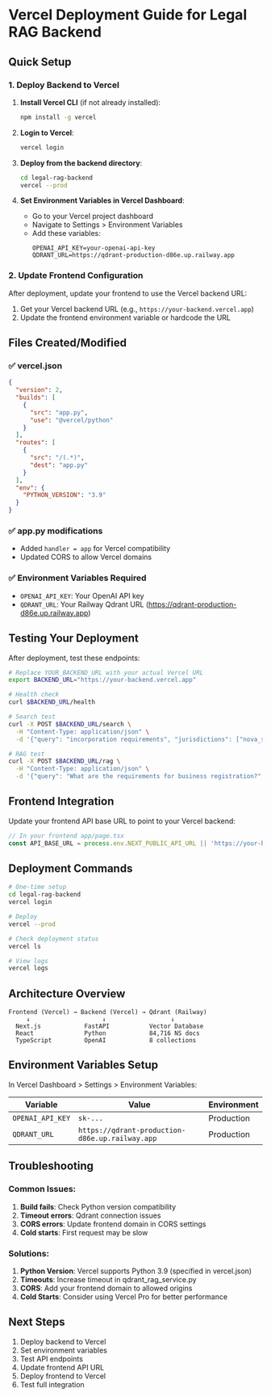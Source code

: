 # Vercel Deployment Guide for Legal RAG Backend

## Quick Setup

### 1. Deploy Backend to Vercel

1. **Install Vercel CLI** (if not already installed):
   ```bash
   npm install -g vercel
   ```

2. **Login to Vercel**:
   ```bash
   vercel login
   ```

3. **Deploy from the backend directory**:
   ```bash
   cd legal-rag-backend
   vercel --prod
   ```

4. **Set Environment Variables in Vercel Dashboard**:
   - Go to your Vercel project dashboard
   - Navigate to Settings > Environment Variables
   - Add these variables:
     ```
     OPENAI_API_KEY=your-openai-api-key
     QDRANT_URL=https://qdrant-production-d86e.up.railway.app
     ```

### 2. Update Frontend Configuration

After deployment, update your frontend to use the Vercel backend URL:

1. Get your Vercel backend URL (e.g., `https://your-backend.vercel.app`)
2. Update the frontend environment variable or hardcode the URL

## Files Created/Modified

### ✅ vercel.json
```json
{
  "version": 2,
  "builds": [
    {
      "src": "app.py",
      "use": "@vercel/python"
    }
  ],
  "routes": [
    {
      "src": "/(.*)",
      "dest": "app.py"
    }
  ],
  "env": {
    "PYTHON_VERSION": "3.9"
  }
}
```

### ✅ app.py modifications
- Added `handler = app` for Vercel compatibility
- Updated CORS to allow Vercel domains

### ✅ Environment Variables Required
- `OPENAI_API_KEY`: Your OpenAI API key
- `QDRANT_URL`: Your Railway Qdrant URL (https://qdrant-production-d86e.up.railway.app)

## Testing Your Deployment

After deployment, test these endpoints:

```bash
# Replace YOUR_BACKEND_URL with your actual Vercel URL
export BACKEND_URL="https://your-backend.vercel.app"

# Health check
curl $BACKEND_URL/health

# Search test
curl -X POST $BACKEND_URL/search \
  -H "Content-Type: application/json" \
  -d '{"query": "incorporation requirements", "jurisdictions": ["nova_scotia"]}'

# RAG test
curl -X POST $BACKEND_URL/rag \
  -H "Content-Type: application/json" \
  -d '{"query": "What are the requirements for business registration?", "jurisdictions": ["nova_scotia"]}'
```

## Frontend Integration

Update your frontend API base URL to point to your Vercel backend:

```typescript
// In your frontend app/page.tsx
const API_BASE_URL = process.env.NEXT_PUBLIC_API_URL || 'https://your-backend.vercel.app'
```

## Deployment Commands

```bash
# One-time setup
cd legal-rag-backend
vercel login

# Deploy
vercel --prod

# Check deployment status
vercel ls

# View logs
vercel logs
```

## Architecture Overview

```
Frontend (Vercel) → Backend (Vercel) → Qdrant (Railway)
     ↓                    ↓                  ↓
  Next.js            FastAPI           Vector Database
  React              Python            84,716 NS docs
  TypeScript         OpenAI            8 collections
```

## Environment Variables Setup

In Vercel Dashboard > Settings > Environment Variables:

| Variable | Value | Environment |
|----------|-------|-------------|
| `OPENAI_API_KEY` | `sk-...` | Production |
| `QDRANT_URL` | `https://qdrant-production-d86e.up.railway.app` | Production |

## Troubleshooting

### Common Issues:

1. **Build fails**: Check Python version compatibility
2. **Timeout errors**: Qdrant connection issues
3. **CORS errors**: Update frontend domain in CORS settings
4. **Cold starts**: First request may be slow

### Solutions:

1. **Python Version**: Vercel supports Python 3.9 (specified in vercel.json)
2. **Timeouts**: Increase timeout in qdrant_rag_service.py
3. **CORS**: Add your frontend domain to allowed origins
4. **Cold Starts**: Consider using Vercel Pro for better performance

## Next Steps

1. Deploy backend to Vercel
2. Set environment variables
3. Test API endpoints
4. Update frontend API URL
5. Deploy frontend to Vercel
6. Test full integration